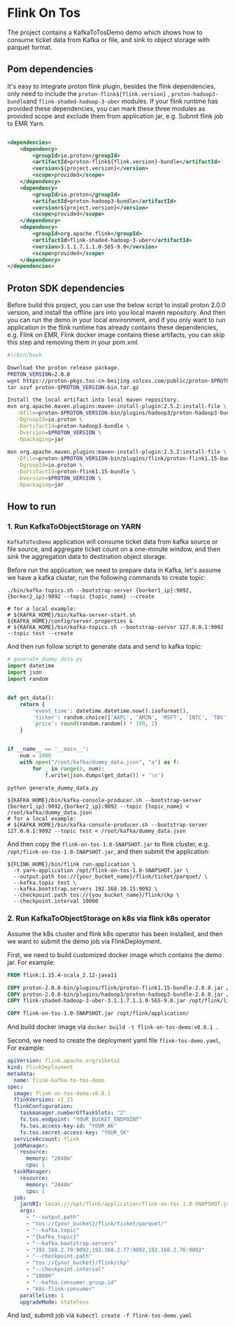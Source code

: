 <!--
/*
* ByteDance Volcengine EMR, Copyright 2022.
*
* Licensed under the Apache License, Version 2.0 (the "License");
* you may not use this file except in compliance with the License.
* You may obtain a copy of the License at
*
*     http://www.apache.org/licenses/LICENSE-2.0
*
* Unless required by applicable law or agreed to in writing, software
* distributed under the License is distributed on an "AS IS" BASIS,
* WITHOUT WARRANTIES OR CONDITIONS OF ANY KIND, either express or implied.
* See the License for the specific language governing permissions and
* limitations under the License.
*/
-->

# Flink On Tos

The project contains a KafkaToTosDemo demo which shows how to consume ticket data from Kafka or file,
and sink to object storage with parquet format.

## Pom dependencies

It's easy to integrate proton flink plugin, besides the flink dependencies, only need to include
the `proton-flink${flink.version}`
, `proton-hadoop3-bundle`and `flink-shaded-hadoop-3-uber` modules. If your flink runtime has provided these
dependencies, you can mark these three modules as provided scope and exclude them from application jar, e.g. Submit
flink job to EMR Yarn.

```xml

<dependencies>
    <dependency>
        <groupId>io.proton</groupId>
        <artifactId>proton-flink${flink.version}-bundle</artifactId>
        <version>${project.version}</version>
        <scope>provided</scope>
    </dependency>
    <dependency>
        <groupId>io.proton</groupId>
        <artifactId>proton-hadoop3-bundle</artifactId>
        <version>${project.version}</version>
        <scope>provided</scope>
    </dependency>
    <dependency>
        <groupId>org.apache.flink</groupId>
        <artifactId>flink-shaded-hadoop-3-uber</artifactId>
        <version>3.1.1.7.1.1.0-565-9.0</version>
        <scope>provided</scope>
    </dependency>
</dependencies>
```

## Proton SDK dependencies

Before build this project, you can use the below script to install proton 2.0.0 version, and install the offline jars
into you local maven repository. And then you can run the demo in your local environment, and if you only want to run
application in the flink runtime has already contains these dependencies, e.g. Flink on EMR, Flink docker image contains
these artifacts, you can skip this step and removing them in your pom.xml.

```bash
#!/bin/bash

Download the proton release package.
PROTON_VERSION=2.0.0
wget https://proton-pkgs.tos-cn-beijing.volces.com/public/proton-$PROTON_VERSION-bin.tar.gz
tar xzvf proton-$PROTON_VERSION-bin.tar.gz

Install the local artifact into local maven repository.
mvn org.apache.maven.plugins:maven-install-plugin:2.5.2:install-file \
   -Dfile=proton-$PROTON_VERSION-bin/plugins/hadoop3/proton-hadoop3-bundle-$PROTON_VERSION.jar \
   -DgroupId=io.proton \
   -DartifactId=proton-hadoop3-bundle \
   -Dversion=$PROTON_VERSION \
   -Dpackaging=jar
   
mvn org.apache.maven.plugins:maven-install-plugin:2.5.2:install-file \
   -Dfile=proton-$PROTON_VERSION-bin/plugins/flink/proton-flink1.15-bundle-$PROTON_VERSION.jar \
   -DgroupId=io.proton \
   -DartifactId=proton-flink1.15-bundle \
   -Dversion=$PROTON_VERSION \
   -Dpackaging=jar
```

## How to run

### 1. Run KafkaToObjectStorage on YARN

`KafkaToTosDemo` application will consume ticket data from kafka source or file source, and aggregate ticket count on a
one-minute window, and then sink the aggregation data to destination object storage.

Before run the application, we need to prepare data in Kafka, let's assume we have a kafka cluster, run the following
commands to create topic:

```shell
./bin/kafka-topics.sh --bootstrap-server {borker1_ip}:9092,{borker2_ip}:9092 --topic {topic_name} --create

# for a local example:
# ${KAFKA_HOME}/bin/kafka-server-start.sh ${KAFKA_HOME}/config/server.properties & 
# ${KAFKA_HOME}/bin/kafka-topics.sh --bootstrap-server 127.0.0.1:9092 --topic test --create
```

And then run follow script to generate data and send to kafka topic:

```python
# generate_dummy_data.py
import datetime
import json
import random


def get_data():
    return {
        'event_time': datetime.datetime.now().isoformat(),
        'ticker': random.choice(['AAPL', 'AMZN', 'MSFT', 'INTC', 'TBV']),
        'price': round(random.random() * 100, 2)
    }


if __name__ == '__main__':
    num = 1000
    with open("/root/kafka/dummy_data.json", "a") as f:
        for _ in range(0, num):
            f.write(json.dumps(get_data()) + '\n')
```

```shell
python generate_dummy_data.py

${KAFKA_HOME}/bin/kafka-console-producer.sh --bootstrap-server {borker1_ip}:9092,{borker2_ip}:9092 --topic {topic_name} < /root/kafka/dummy_data.json
# for a local example:
# ${KAFKA_HOME}/bin/kafka-console-producer.sh --bootstrap-server 127.0.0.1:9092 --topic test < /root/kafka/dummy_data.json
```

And then copy the `flink-on-tos-1.0-SNAPSHOT.jar` to flink cluster, e.g. `/opt/flink-on-tos-1.0-SNAPSHOT.jar`, and then
submit the application:

```shell
${FLINK_HOME}/bin/flink run-application \
  -t yarn-application /opt/flink-on-tos-1.0-SNAPSHOT.jar \
  --output.path tos://{your_bucket_name}/flink/ticket/parquet/ \
  --kafka.topic test \
  --kafka.bootstrap.servers 192.168.10.15:9092 \
  --checkpoint.path tos://{you_bucket_name}/flink/ckp \
  --checkpoint.interval 10000
```

### 2. Run KafkaToObjectStorage on k8s via flink k8s operator

Assume the k8s cluster and flink k8s operator has been installed, and then we want to submit the demo job via
FlinkDeployment.

First, we need to build customized docker image which contains the demo jar. For example:

```Dockerfile
FROM flink:1.15.4-scala_2.12-java11

COPY proton-2.0.0-bin/plugins/flink/proton-flink1.15-bundle-2.0.0.jar /opt/flink/lib/
COPY proton-2.0.0-bin/plugins/hadoop3/proton-hadoop3-bundle-2.0.0.jar /opt/flink/lib/
COPY flink-shaded-hadoop-3-uber-3.1.1.7.1.1.0-565-9.0.jar /opt/flink/lib/

COPY flink-on-tos-1.0-SNAPSHOT.jar /opt/flink/application/
```

And build docker image via `docker build -t flink-on-tos-demo:v0.0.1 .`

Second, we need to create the deployment yaml file `flink-tos-demo.yaml`, For example:

```yaml
apiVersion: flink.apache.org/v1beta1
kind: FlinkDeployment
metadata:
  name: flink-kafka-to-tos-demo
spec:
  image: flink-on-tos-demo:v0.0.1
  flinkVersion: v1_15
  flinkConfiguration:
    taskmanager.numberOfTaskSlots: "2"
    fs.tos.endpoint: "YOUR_BUCKET_ENDPOINT"
    fs.tos.access-key-id: "YOUR_AK"
    fs.tos.secret-access-key: "YOUR_SK"
  serviceAccount: flink
  jobManager:
    resource:
      memory: "2048m"
      cpu: 1
  taskManager:
    resource:
      memory: "2048m"
      cpu: 1
  job:
    jarURI: local:///opt/flink/application/flink-on-tos-1.0-SNAPSHOT.jar
    args:
      - "--output.path"
      - "tos://{your_bucket}/flink/ticket/parquet/"
      - "--kafka.topic"
      - "{kafka_topic}"
      - "--kafka.bootstrap.servers"
      - "192.168.2.79:9092,192.168.2.77:9092,192.168.2.76:9092"
      - "--checkpoint.path"
      - "tos://{your_bucket}/flink/ckp"
      - "--checkpoint.interval"
      - "10000"
      - "--kafka.consumer.group.id"
      - "k8s-flink-consumer"
    parallelism: 1
    upgradeMode: stateless
```

And last, submit job via `kubectl create -f flink-tos-demo.yaml`
